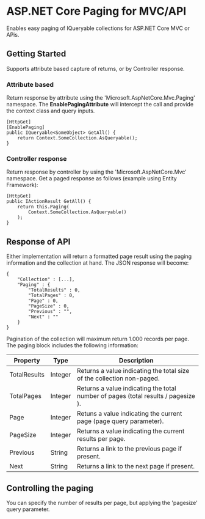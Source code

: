 ﻿# ASP.NET Core Paging for MVC/API
Enables easy paging of IQueryable collections for ASP.NET Core MVC or APis.
## Getting Started ##
Supports attribute based capture of returns, or by Controller response.
### Attribute based
Return response by attribute using the 'Microsoft.AspNetCore.Mvc.Paging' namespace. The **EnablePagingAttribute** will intercept the call and provide the context class and query inputs.
```
[HttpGet]
[EnablePaging]
public IQueryable<SomeObject> GetAll() {
    return Context.SomeCollection.AsQueryable();
}
```
### Controller response
Return response by controller by using the 'Microsoft.AspNetCore.Mvc' namespace. Get a paged response as follows (example using Entity Framework):
```
[HttpGet]
public IActionResult GetAll() {
    return this.Paging(
        Context.SomeCollection.AsQueryable()
    );
}
```
## Response of API ##
Either implementation will return a formatted page result using the paging information and the collection at hand. The JSON response will become:
```
{
    "Collection" : [...],
    "Paging" : {
        "TotalResults" : 0,
        "TotalPages" : 0,
        "Page" : 0,
        "PageSize" : 0,
        "Previous" : "",
        "Next" : ""
    }
}
```
Pagination of the collection will maximum return 1.000 records per page. The paging block includes the following information:

Property | Type | Description
--- | --- | ---
TotalResults | Integer | Returns a value indicating the total size of the collection non-paged.
TotalPages | Integer | Returns a value indicating the total number of pages (total results / pagesize ).
Page | Integer | Retuns a value indicating the current page (page query parameter).
PageSize | Integer | Returns a value indicating the current results per page.
Previous | String | Returns a link to the previous page if present.
Next | String | Returns a link to the next page if present.
## Controlling the paging ##
You can specify the number of results per page, but applying the 'pagesize' query parameter.